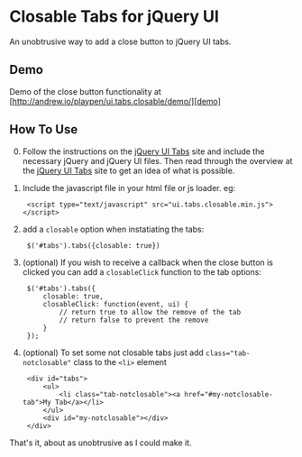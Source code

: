 Closable Tabs for jQuery UI
=============================

An unobtrusive way to add a close button to jQuery UI tabs.

Demo
-----

Demo of the close button functionality at 
[http://andrew.io/playpen/ui.tabs.closable/demo/][demo]


How To Use
-----------

0. Follow the instructions on the [jQuery UI Tabs][jQuery UI Tabs] site and 
   include the necessary jQuery and jQuery UI files.  Then read through the
   overview at the [jQuery UI Tabs][jQuery UI Tabs] site to get an idea of
   what is possible. 
1. Include the javascript file in your html file or js loader. eg:

        <script type="text/javascript" src="ui.tabs.closable.min.js"></script>
        
2. add a `closable` option when instatiating the tabs:

        $('#tabs').tabs({closable: true})
        
3. (optional) If you wish to receive a callback when the close button is 
   clicked you can add a `closableClick` function to the tab options:

        $('#tabs').tabs({
            closable: true,
            closableClick: function(event, ui) {
                // return true to allow the remove of the tab
                // return false to prevent the remove
            }
        });
        
4. (optional) To set some not closable tabs just add `class="tab-notclosable"` class to the `<li>` element
    
        <div id="tabs">
            <ul>
                <li class="tab-notclosable"><a href="#my-notclosable-tab">My Tab</a></li>
            </ul>
            <div id="my-notclosable"></div>
        </div>

That's it, about as unobtrusive as I could make it.


[demo]: http://andrew.io/playpen/ui.tabs.closable/demo/
[jQuery UI Tabs]: http://jqueryui.com/demos/tabs/

